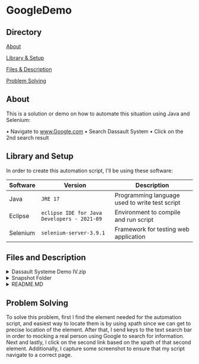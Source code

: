 # GoogleDemo

## Directory 
[About](#about)

[Library & Setup](#library-and-setup)

[Files & Description](#files-and-description)

[Problem Solving](#problem-solving)

## About ##

This is a solution or demo on how to automate this situation using Java and Selenium:

•	Navigate to www.Google.com
•	Search Dassault System
•	Click on the 2nd search result


## Library and Setup ##

In order to create this automation script, I'll be using these software:

Software           | Version                                                | Description
-------------      | -------------                                          | -------------
Java               | `JRE 17`                                               | Programming language used to write test script
Eclipse            | `eclipse IDE for Java Developers - 2021-09`            | Environment to compile and run script
Selenium           | `selenium-server-3.9.1`                                | Framework for testing web application

## Files and Description ##
<details>
           <summary>Dassault Systeme Demo IV.zip</summary>
           <p>This folder contains the project and all the libraries needed.</p>
         </details>
         
<details>
           <summary>Snapshot Folder</summary>
           <p>This snapshot folder contains the snippet of code, snapshot of the webpage after click on the second link, and also a short screen recording when running the script.</p>
         </details>
         
 <details>
           <summary>README.MD</summary>
           <p>This is a readme file to provide details on this demo folder.</p>
         </details>

## Problem Solving ##

To solve this problem, first I find the element needed for the automation script, and easiest way to locate them is by using xpath since we can get to precise location of the element. After that, I send keys to the text search bar in order to mocking a real person using Google to search for information. Next and lastly, I click on the second link based on the xpath of that second element. Additionally, I capture some screenshot to ensure that my script navigate to a correct page. 
